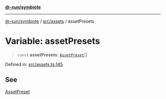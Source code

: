[**@-xun/symbiote**](../../../README.md)

***

[@-xun/symbiote](../../../README.md) / [src/assets](../README.md) / assetPresets

# Variable: assetPresets

> `const` **assetPresets**: [`AssetPreset`](../enumerations/AssetPreset.md)[]

Defined in: [src/assets.ts:145](https://github.com/Xunnamius/symbiote/blob/8fd852f7d3d2b033b941b077eff32144929c5b55/src/assets.ts#L145)

## See

[AssetPreset](../enumerations/AssetPreset.md)
